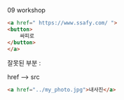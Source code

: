 09 workshop

```html
<a href=" https://www.ssafy.com/ ">
<button>
    싸피로
</button>
</a>
```



잘못된 부분 : 

href --> src



```html
<a href="../my_photo.jpg">내사진</a>
```


